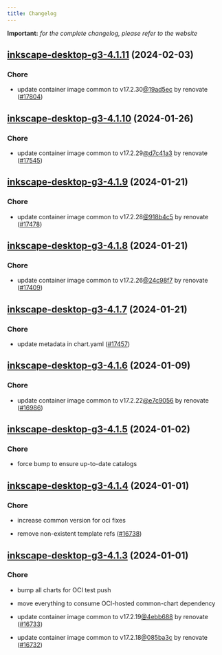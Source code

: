 ```yaml
---
title: Changelog
---
```


**Important:**
*for the complete changelog, please refer to the website*



## [inkscape-desktop-g3-4.1.11](https://github.com/truecharts/charts/compare/inkscape-desktop-g3-4.1.10...inkscape-desktop-g3-4.1.11) (2024-02-03)

### Chore



- update container image common to v17.2.30[@19ad5ec](https://github.com/19ad5ec) by renovate ([#17804](https://github.com/truecharts/charts/issues/17804))


## [inkscape-desktop-g3-4.1.10](https://github.com/truecharts/charts/compare/inkscape-desktop-g3-4.1.9...inkscape-desktop-g3-4.1.10) (2024-01-26)

### Chore



- update container image common to v17.2.29[@d7c41a3](https://github.com/d7c41a3) by renovate ([#17545](https://github.com/truecharts/charts/issues/17545))


## [inkscape-desktop-g3-4.1.9](https://github.com/truecharts/charts/compare/inkscape-desktop-g3-4.1.8...inkscape-desktop-g3-4.1.9) (2024-01-21)

### Chore



- update container image common to v17.2.28[@918b4c5](https://github.com/918b4c5) by renovate ([#17478](https://github.com/truecharts/charts/issues/17478))


## [inkscape-desktop-g3-4.1.8](https://github.com/truecharts/charts/compare/inkscape-desktop-g3-4.1.7...inkscape-desktop-g3-4.1.8) (2024-01-21)

### Chore



- update container image common to v17.2.26[@24c98f7](https://github.com/24c98f7) by renovate ([#17409](https://github.com/truecharts/charts/issues/17409))


## [inkscape-desktop-g3-4.1.7](https://github.com/truecharts/charts/compare/inkscape-desktop-g3-4.1.6...inkscape-desktop-g3-4.1.7) (2024-01-21)

### Chore



- update metadata in chart.yaml ([#17457](https://github.com/truecharts/charts/issues/17457))




## [inkscape-desktop-g3-4.1.6](https://github.com/truecharts/charts/compare/inkscape-desktop-g3-4.1.5...inkscape-desktop-g3-4.1.6) (2024-01-09)

### Chore



- update container image common to v17.2.22[@e7c9056](https://github.com/e7c9056) by renovate ([#16986](https://github.com/truecharts/charts/issues/16986))


## [inkscape-desktop-g3-4.1.5](https://github.com/truecharts/charts/compare/inkscape-desktop-g3-4.1.4...inkscape-desktop-g3-4.1.5) (2024-01-02)

### Chore



- force bump to ensure up-to-date catalogs


## [inkscape-desktop-g3-4.1.4](https://github.com/truecharts/charts/compare/inkscape-desktop-g3-4.1.3...inkscape-desktop-g3-4.1.4) (2024-01-01)

### Chore



- increase common version for oci fixes

- remove non-existent template refs ([#16738](https://github.com/truecharts/charts/issues/16738))


## [inkscape-desktop-g3-4.1.3](https://github.com/truecharts/charts/compare/inkscape-desktop-g3-4.1.0...inkscape-desktop-g3-4.1.3) (2024-01-01)

### Chore



- bump all charts for OCI test push

- move everything to consume OCI-hosted common-chart dependency

- update container image common to v17.2.19[@4ebb688](https://github.com/4ebb688) by renovate ([#16733](https://github.com/truecharts/charts/issues/16733))

- update container image common to v17.2.18[@085ba3c](https://github.com/085ba3c) by renovate ([#16732](https://github.com/truecharts/charts/issues/16732))

